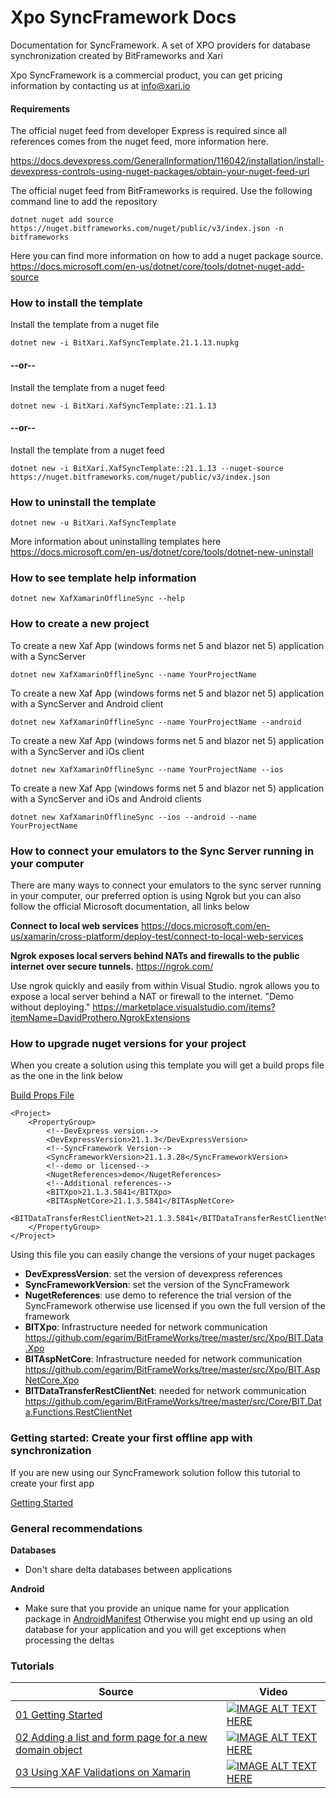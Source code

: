 # Xpo SyncFramework Docs
Documentation for SyncFramework. A set of XPO providers for database synchronization created by BitFrameworks and Xari

Xpo SyncFramework is a commercial product, you can get pricing information by contacting us at info@xari.io

#### Requirements

The official nuget feed from developer Express is required since all references comes from the nuget feed, more information here.

https://docs.devexpress.com/GeneralInformation/116042/installation/install-devexpress-controls-using-nuget-packages/obtain-your-nuget-feed-url

The official nuget feed from BitFrameworks is required. Use the following command line to add the repository
```<language>
dotnet nuget add source https://nuget.bitframeworks.com/nuget/public/v3/index.json -n bitframeworks
```

Here you can find more information on how to add a nuget package source.
https://docs.microsoft.com/en-us/dotnet/core/tools/dotnet-nuget-add-source


### How to install the template

Install the template from a nuget file
```<language>
dotnet new -i BitXari.XafSyncTemplate.21.1.13.nupkg
```
#### --or--

Install the template from a nuget feed
```<language>
dotnet new -i BitXari.XafSyncTemplate::21.1.13
```

#### --or--

Install the template from a nuget feed
```<language>
dotnet new -i BitXari.XafSyncTemplate::21.1.13 --nuget-source https://nuget.bitframeworks.com/nuget/public/v3/index.json
```

### How to uninstall the template


```<language>
dotnet new -u BitXari.XafSyncTemplate
```

More information about uninstalling templates here https://docs.microsoft.com/en-us/dotnet/core/tools/dotnet-new-uninstall

### How to see template help information

```<language>
dotnet new XafXamarinOfflineSync --help
```

### How to create a new project
To create a new Xaf App (windows forms net 5 and blazor net 5) application with a SyncServer

```<language>
dotnet new XafXamarinOfflineSync --name YourProjectName
```
To create a new Xaf App (windows forms net 5 and blazor net 5) application with a SyncServer and Android client

```<language>
dotnet new XafXamarinOfflineSync --name YourProjectName --android
```

To create a new Xaf App (windows forms net 5 and blazor net 5) application with a SyncServer and iOs client

```<language>
dotnet new XafXamarinOfflineSync --name YourProjectName --ios
```

To create a new Xaf App (windows forms net 5 and blazor net 5) application with a SyncServer and iOs and Android clients

```<language>
dotnet new XafXamarinOfflineSync --ios --android --name YourProjectName
```

### How to connect your emulators to the Sync Server running in your computer

There are many ways to connect your emulators to the sync server running in your computer, our preferred option is using Ngrok
but you can also follow the official Microsoft documentation, all links below

**Connect to local web services**
https://docs.microsoft.com/en-us/xamarin/cross-platform/deploy-test/connect-to-local-web-services

**Ngrok exposes local servers behind NATs and firewalls to the public internet over secure tunnels.**
https://ngrok.com/

Use ngrok quickly and easily from within Visual Studio. ngrok allows you to expose a local server behind a NAT or firewall to the internet. "Demo without deploying."
https://marketplace.visualstudio.com/items?itemName=DavidProthero.NgrokExtensions

### How to upgrade nuget versions for your project

When you create a solution using this template you will get a build props file as the one in the link below

[Build Props File](DemoApp/Directory.Build.props)


```<language>
<Project>
	<PropertyGroup>
		<!--DevExpress version-->
		<DevExpressVersion>21.1.3</DevExpressVersion>
		<!--SyncFramework Version-->
		<SyncFrameworkVersion>21.1.3.28</SyncFrameworkVersion>
		<!--demo or licensed-->
		<NugetReferences>demo</NugetReferences>
		<!--Additional references-->
		<BITXpo>21.1.3.5841</BITXpo>
		<BITAspNetCore>21.1.3.5841</BITAspNetCore>
		<BITDataTransferRestClientNet>21.1.3.5841</BITDataTransferRestClientNet>
	</PropertyGroup>
</Project>

```
Using this file you can easily change the versions of your nuget packages

- **DevExpressVersion**: set the version of devexpress references
- **SyncFrameworkVersion**: set the version of the SyncFramework
- **NugetReferences**: use demo to reference the trial version of the SyncFramework otherwise use licensed if you own the full version of the framework
- **BITXpo**: Infrastructure needed for network communication https://github.com/egarim/BitFrameWorks/tree/master/src/Xpo/BIT.Data.Xpo
- **BITAspNetCore**: Infrastructure needed for network communication https://github.com/egarim/BitFrameWorks/tree/master/src/Xpo/BIT.AspNetCore.Xpo
- **BITDataTransferRestClientNet**:  needed for network communication https://github.com/egarim/BitFrameWorks/tree/master/src/Core/BIT.Data.Functions.RestClientNet

### Getting started: Create your first offline app with synchronization

If you are new using our SyncFramework solution follow this tutorial to create your first app

[Getting Started](Docs/GettingStarted.md) 

### General recommendations

**Databases**
- Don't share delta databases between applications

**Android**
- Make sure that you provide an unique name for your application package in [AndroidManifest](/DemoApp/DemoApp.Mobile.Android/Properties/AndroidManifest.xml) Otherwise you might end up using an old database for your application and you will get exceptions when processing the deltas

### Tutorials

| Source  | Video |
| ------------- | ------------- |
| [01 Getting Started](Tutorials/01-GettingStarted/README.md)  | [![IMAGE ALT TEXT HERE](https://img.youtube.com/vi/_Af-iDnKVSU/0.jpg)](https://www.youtube.com/watch?v=_Af-iDnKVSU)  |
| [02 Adding a list and form page for a new domain object](Tutorials/02-Adding-a-list-and-form-page-for-a-new-DomainObject/README.md)  | [![IMAGE ALT TEXT HERE](https://img.youtube.com/vi/OollP2p5eyM/0.jpg)](https://www.youtube.com/watch?v=OollP2p5eyM)  |
| [03 Using XAF Validations on Xamarin](Tutorials/03-Using-XAF-Validations-on-Xamarin/README.md)  | [![IMAGE ALT TEXT HERE](https://img.youtube.com/vi/OollP2p5eyM/0.jpg)](https://www.youtube.com/watch?v=OollP2p5eyM)  |

